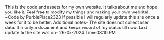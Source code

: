 This is the code and assets for my own website. It talks about me and hope you like it. Feel free to modify my things and making your own website!
~Code by PurblePlace2323
If possible I will regularly update this site once a week for it to be better.
Additional notes-
The site does not collect user data. 
It is only a document and keeps record of my status till now.
Last update to the site was on- 26-05-2024 Time:08:10 PM
